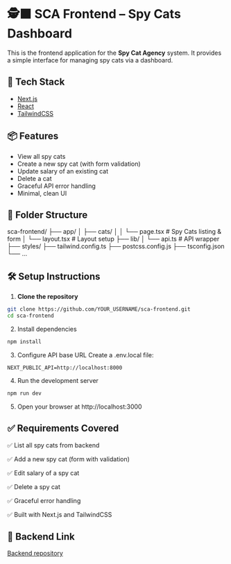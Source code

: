 # 🕵️‍⬛ SCA Frontend – Spy Cats Dashboard

This is the frontend application for the **Spy Cat Agency** system. It provides a simple interface for managing spy cats via a dashboard.

## 🚀 Tech Stack

- [Next.js](https://nextjs.org/)
- [React](https://react.dev/)
- [TailwindCSS](https://tailwindcss.com/)

## 📦 Features

- View all spy cats
- Create a new spy cat (with form validation)
- Update salary of an existing cat
- Delete a cat
- Graceful API error handling
- Minimal, clean UI

## 📂 Folder Structure

sca-frontend/
├── app/
│ ├── cats/
│ │ └── page.tsx # Spy Cats listing & form
│ └── layout.tsx # Layout setup
├── lib/
│ └── api.ts # API wrapper
├── styles/
├── tailwind.config.ts
├── postcss.config.js
├── tsconfig.json
└── ...

## 🛠️ Setup Instructions

1. **Clone the repository**
```bash
git clone https://github.com/YOUR_USERNAME/sca-frontend.git
cd sca-frontend
```

2. Install dependencies
```bash
npm install
```

3. Configure API base URL
Create a .env.local file:
```
NEXT_PUBLIC_API=http://localhost:8000
```

4. Run the development server
```bash
npm run dev
```

5. Open your browser at http://localhost:3000

## ✅ Requirements Covered
✅ List all spy cats from backend

✅ Add a new spy cat (form with validation)

✅ Edit salary of a spy cat

✅ Delete a spy cat

✅ Graceful error handling

✅ Built with Next.js and TailwindCSS

## 📎 Backend Link
[Backend repository](https://github.com/NickPartas/sca-backend.git)
